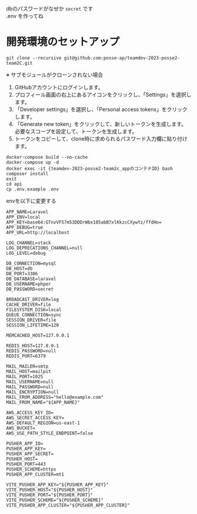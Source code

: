 dbのパスワードがなぜか
`secret`
です
<br>
.env
を作ってね

# 開発環境のセットアップ

```
git clone --recursive git@github.com:posse-ap/teamdev-2023-posse2-team2C.git

```

※ サブモジュールがクローンされない場合
1. GitHubアカウントにログインします。
2. プロフィール画面の右上にあるアイコンをクリックし、「Settings」を選択します。
3. 「Developer settings」を選択し、「Personal access tokens」をクリックします。
4. 「Generate new token」をクリックして、新しいトークンを生成します。必要なスコープを設定して、トークンを生成します。
5. トークンをコピーして、clone時に求められるパスワード入力欄に貼り付けます。

```
docker-compose build --no-cache
docker-compose up -d
docker exec -it {teamdev-2023-posse2-team2c_appのコンテナID} bash
composer install
exit
cd api
cp .env.example .env
```

envを以下に変更する
```
APP_NAME=Laravel
APP_ENV=local
APP_KEY=base64:GTnvVFS7m53DDDrWbx185abB7xlKkzcCXywYz/ffdHo=
APP_DEBUG=true
APP_URL=http://localhost

LOG_CHANNEL=stack
LOG_DEPRECATIONS_CHANNEL=null
LOG_LEVEL=debug

DB_CONNECTION=mysql
DB_HOST=db
DB_PORT=3306
DB_DATABASE=laravel
DB_USERNAME=phper
DB_PASSWORD=secret

BROADCAST_DRIVER=log
CACHE_DRIVER=file
FILESYSTEM_DISK=local
QUEUE_CONNECTION=sync
SESSION_DRIVER=file
SESSION_LIFETIME=120

MEMCACHED_HOST=127.0.0.1

REDIS_HOST=127.0.0.1
REDIS_PASSWORD=null
REDIS_PORT=6379

MAIL_MAILER=smtp
MAIL_HOST=mailpit
MAIL_PORT=1025
MAIL_USERNAME=null
MAIL_PASSWORD=null
MAIL_ENCRYPTION=null
MAIL_FROM_ADDRESS="hello@example.com"
MAIL_FROM_NAME="${APP_NAME}"

AWS_ACCESS_KEY_ID=
AWS_SECRET_ACCESS_KEY=
AWS_DEFAULT_REGION=us-east-1
AWS_BUCKET=
AWS_USE_PATH_STYLE_ENDPOINT=false

PUSHER_APP_ID=
PUSHER_APP_KEY=
PUSHER_APP_SECRET=
PUSHER_HOST=
PUSHER_PORT=443
PUSHER_SCHEME=https
PUSHER_APP_CLUSTER=mt1

VITE_PUSHER_APP_KEY="${PUSHER_APP_KEY}"
VITE_PUSHER_HOST="${PUSHER_HOST}"
VITE_PUSHER_PORT="${PUSHER_PORT}"
VITE_PUSHER_SCHEME="${PUSHER_SCHEME}"
VITE_PUSHER_APP_CLUSTER="${PUSHER_APP_CLUSTER}"
```